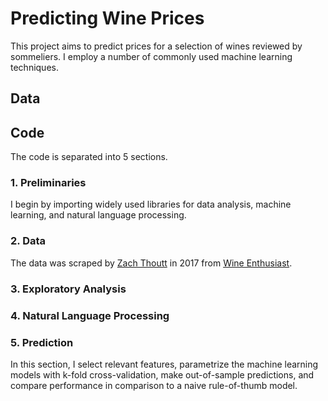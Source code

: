 # Predicting Wine Prices
This project aims to predict prices for a selection of wines reviewed by sommeliers. I employ a number of commonly used machine learning techniques.

## Data

## Code
The code is separated into 5 sections.

### 1. Preliminaries
I begin by importing widely used libraries for data analysis, machine learning, and natural language processing.

### 2. Data
The data was scraped by [Zach Thoutt](https://github.com/zackthoutt/wine-deep-learning) in 2017 from [Wine Enthusiast](https://www.wineenthusiast.com/?s=&search_type=shop).

### 3. Exploratory Analysis

### 4. Natural Language Processing

### 5. Prediction
In this section, I select relevant features, parametrize the machine learning models with k-fold cross-validation, make out-of-sample predictions, and compare performance in comparison to a naive rule-of-thumb model.
